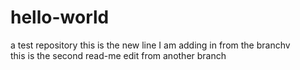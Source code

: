 # hello-world
a test repository
this is the new line I am adding in from the branchv\
this is the second read-me edit from another branch
